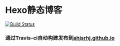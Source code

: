 # Hexo静态博客
[![Build Status](https://travis-ci.org/ahjsrhj/hexo-blog.svg?branch=master)](https://travis-ci.org/ahjsrhj/hexo-blog)
### 通过Travis-ci自动构建发布到[ahjsrhj.github.io](https://github.com/ahjsrhj/ahjsrhj.github.io)
